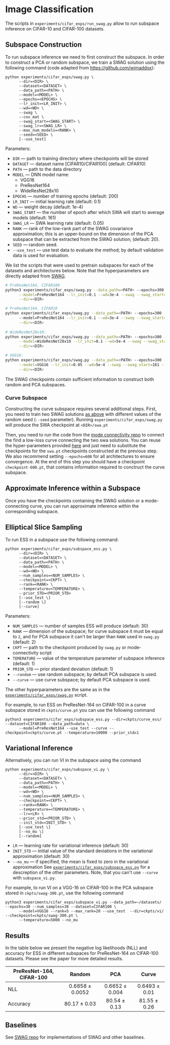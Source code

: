 # Image Classification

The scripts in `experiments/cifar_exps/run_swag.py` allow to run subspace inference on CIFAR-10 and CIFAR-100 datasets.


## Subspace Construction

To run subspace inference we need to first construct the subspace.
In order to construct a PCA or random subspace, we train a SWAG solution 
using the following command (code adapted from https://github.com/wjmaddox):

```
python experiments/cifar_exps/swag.py \
      --dir=<DIR> \
      --dataset=<DATASET> \
      --data_path=<PATH> \
      --model=<MODEL> \
      --epochs=<EPOCHS> \
      --lr_init=<LR_INIT> \
      --wd=<WD> \
      --swag \
      --cov_mat \
      --swag_start=<SWAG_START> \
      --swag_lr=<SWAG_LR> \
      --max_num_models=<RANK> \
      --seed=<SEED> \
      [--use_test]
```
Parameters:

* ```DIR``` &mdash; path to training directory where checkpoints will be stored
* ```DATASET``` &mdash; dataset name [CIFAR10/CIFAR100] (default: CIFAR10)
* ```PATH``` &mdash; path to the data directory
* ```MODEL``` &mdash; DNN model name:
    - VGG16
    - PreResNet164
    - WideResNet28x10
* ```EPOCHS``` &mdash; number of training epochs (default: 200)
* ```LR_INIT``` &mdash; initial learning rate (default: 0.1)
* ```WD``` &mdash; weight decay (default: 1e-4)
* ```SWAG_START``` &mdash; the number of epoch after which SWA will start to average models (default: 161)
* ```SWAG_LR``` &mdash;  SWA learning rate (default: 0.05)
* ```RANK``` &mdash; rank of the low-rank part of the SWAG covariance approximation; this is an upper-bound on the dimension of the PCA subspace that can be extracted from the SWAG solution; (default: 20). 
* ```SEED``` &mdash; random seed. 
* ```--use_test``` &mdash; use test data to evaluate the method; by default validation data is used for evaluation. 

We list the scripts that were used to pretrain subspaces for each of the datasets and architectures below.
Note that the hyperparameters are directly adapted from [SWAG](https://github.com/wjmaddox).

```bash
# PreResNet164, CIFAR100
python3 experiments/cifar_exps/swag.py --data_path=<PATH> --epochs=300 --dataset=CIFAR100 --save_freq=300 \
      --model=PreResNet164 --lr_init=0.1 --wd=3e-4 --swag --swag_start=161 --swag_lr=0.05 --cov_mat --use_test \
      --dir=<DIR>

# PreResNet164, CIFAR10
python experiments/cifar_exps/swag.py --data_path=<PATH> --epochs=300 --dataset=CIFAR10 --save_freq=300 \  
      --model=PreResNet164 --lr_init=0.1 --wd=3e-4 --swag --swag_start=161 --swag_lr=0.01 --cov_mat --use_test \
      --dir=<DIR>
      
# WideResNet28x10:
python experiments/cifar_exps/swag.py --data_path=<PATH> --epochs=300 --dataset=[CIFAR10 or CIFAR100] --save_freq=300 \
      --model=WideResNet28x10 --lr_init=0.1 --wd=5e-4 --swag --swag_start=161 --swag_lr=0.05 --cov_mat --use_test \
      --dir=<DIR>

# VGG16:
python experiments/cifar_exps/swag.py --data_path=<PATH> --epochs=300 --dataset=[CIFAR10 or CIFAR100] --save_freq=300 \
      --model=VGG16 --lr_init=0.05 --wd=5e-4 --swag --swag_start=161 --swag_lr=0.01 --cov_mat --use_test \
      --dir=<DIR>
```

The SWAG checkpoints contain sufficient information to construct both random and PCA subspaces.

### Curve Subspace

Constructing the curve subspace requires several additional steps. 
First, you need to train two SWAG solutions [as above](README.md#subspace-construction) with different values of the random seed (`--seed` parameter).
Running `experiments/cifar_exps/swag.py` will produce the SWA checkpoint at `<DIR>/swa.pt`

Then, you need to run the code from the [mode connectivity repo](https://github.com/timgaripov/dnn-mode-connectivity)
to connect the find a low-loss curve connecting the two swa solutions. 
You can reuse the hyper-parameters provided [here](../dnn-mode-connectivity/ckpts/c100/preresnet164/curve2/checkpoint-600.pt) and just need to substitute the checkpoints for the `swa.pt` checkpoints constructed at the previous step.
We also recommend setting `--epochs=600` for all architectures to ensure convergence.
At the end of this step you should have a checkpoint `checkpoint-600.pt`, that contains information required to conctruct the curve subspace.

## Approximate Inference within a Subspace

Once you have the checkpoints containing the SWAG solution or a mode-connecting curve, you can run approximate inference within the corresponding subspace. 

## Elliptical Slice Sampling

To run ESS in a subspace use the following command:
```
python experiments/cifar_exps/subspace_ess.py \
      --dir=<DIR> \
      --dataset=<DATASET> \
      --data_path=<PATH> \
      --model=<MODEL> \
      --wd=<WD> \
      --num_samples=<NUM_SAMPLES> \
      --checkpoint=<CKPT> \
      --rank=<RANK> \
      --temperature=<TEMPERATURE> \
      --prior_STD=<PRIOR_STD>
      [--use_test \]
      [--random \]
      [--curve]
```
Parameters:

* ```NUM_SAMPLES``` &mdash; number of samples ESS will produce (default: 30)
* ```RANK``` &mdash; dimension of the subspace; for curve subspace it must be equal to `2`, and 
for PCA subspace it can't be larger than `RANK` used in `swag.py` (default: 2)
* ```CKPT``` &mdash; path to the checkpoint produced by `swag.py` or mode-connectivity script
* ```TEMERATURE``` &mdash; value of the temperature parameter of subspace inference (default: 1)
* ```PRIOR_STD``` &mdash; prior standard deviation (default: 1)
* ```--random``` &mdash; use random subspace; by default PCA subspace is used.
* ```--curve``` &mdash; use curve subspace; by default PCA subspace is used.

The other hyperparameters are the same as in the [`experiments/cifar_exps/swag.py`](README.md#subspace-construction) script.

For example, to run ESS on PreResNet-164 on CIFAR-100 in a curve subspace stored in `ckpts/curve.pt` you can use the following command
```
python3 experiments/cifar_exps/subspace_ess.py --dir=ckpts/curve_ess/ --dataset=CIFAR100 --data_path=data \
      --model=PreResNet164 --use_test --curve --checkpoint=ckpts/curve.pt --temperature=10000 --prior_std=1
```

## Variational Inference

Alternatively, you can run VI in the subspace using the command
```
python experiments/cifar_exps/subspace_vi.py \
      --dir=<DIR> \
      --dataset=<DATASET> \
      --data_path=<PATH> \
      --model=<MODEL> \
      --wd=<WD> \
      --num_samples=<NUM_SAMPLES> \
      --checkpoint=<CKPT> \
      --rank=<RANK> \
      --temperature=<TEMPERATURE> \
      --lr=<LR> \
      --prior_std=<PRIOR_STD> \
      --init_std=<INIT_STD> \
      [--use_test \]
      [--no_mu \]
      [--random]
```
* ```LR``` &mdash; learning rate for variational inference (default: 30)
* ```INIT_STD``` &mdash; initial value of the standard deviations in the variational approximation (default: 30)
* ```--no_mu``` &mdash; if specified, the mean is fixed to zero in the variational approximation
See [`experiments/cifar_exps/subspace_ess.py`](README.md#elliptical-slice-sampling) for a descreption of the other parameters. Note, that you can't use `--curve` with `subspace_vi.py`.

For example, to run VI on a VGG-16 on CIFAR-100 in the PCA  subspace stored in `ckpts/swag-300.pt`, use the following command
```
python3 experiments/cifar_exps/subspace_vi.py --data_path=~/datasets/ --epochs=30 --num_samples=30 --dataset=CIFAR100 \
      --model=VGG16 --rank=5 --max_rank=20 --use_test  --dir=ckpts/vi/ --checkpoint=ckpts/swag-300.pt \
      --temperature=5000 --no_mu
```

## Results

In the table below we present the negative log likelihoods (NLL) and accuracy for ESS in different subspaces for PreResNet-164 on CIFAR-100 datasets.
Please see the paper for more detailed results.
      
| PreResNet-164, CIFAR-100  |  Random         | PCA            | Curve         | 
| ------------------------- |:---------------:|:--------------:|:-------------:|
| NLL                       | 0.6858 ± 0.0052 | 0.6652 ± 0.004 | 0.6493 ± 0.01 |  
| Accuracy                  | 80.17 ± 0.03    | 80.54 ± 0.13   | 81.55 ± 0.26  |

## Baselines

See [SWAG repo](https://github.com/wjmaddox/swa_gaussian) for implementations of SWAG and other baselines.
